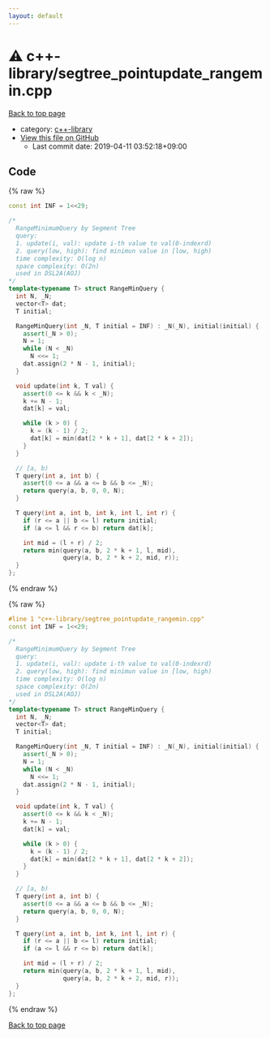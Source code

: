```yaml
---
layout: default
---
```


<!-- mathjax config similar to math.stackexchange -->
<script type="text/javascript" async
  src="https://cdnjs.cloudflare.com/ajax/libs/mathjax/2.7.5/MathJax.js?config=TeX-MML-AM_CHTML">
</script>
<script type="text/x-mathjax-config">
  MathJax.Hub.Config({
    TeX: { equationNumbers: { autoNumber: "AMS" }},
    tex2jax: {
      inlineMath: [ ['$','$'] ],
      processEscapes: true
    },
    "HTML-CSS": { matchFontHeight: false },
    displayAlign: "left",
    displayIndent: "2em"
  });
</script>

<script type="text/javascript" src="https://cdnjs.cloudflare.com/ajax/libs/jquery/3.4.1/jquery.min.js"></script>
<script src="https://cdn.jsdelivr.net/npm/jquery-balloon-js@1.1.2/jquery.balloon.min.js" integrity="sha256-ZEYs9VrgAeNuPvs15E39OsyOJaIkXEEt10fzxJ20+2I=" crossorigin="anonymous"></script>
<script type="text/javascript" src="../../assets/js/copy-button.js"></script>
<link rel="stylesheet" href="../../assets/css/copy-button.css" />


# :warning: c++-library/segtree_pointupdate_rangemin.cpp

<a href="../../index.html">Back to top page</a>

* category: <a href="../../index.html#97d0d85922e0aae2441e69f2870930aa">c++-library</a>
* <a href="{{ site.github.repository_url }}/blob/master/c++-library/segtree_pointupdate_rangemin.cpp">View this file on GitHub</a>
    - Last commit date: 2019-04-11 03:52:18+09:00




## Code

<a id="unbundled"></a>
{% raw %}
```cpp
const int INF = 1<<29;

/*
  RangeMinimumQuery by Segment Tree
  query:
  1. update(i, val): update i-th value to val(0-indexrd)
  2. query(low, high): find minimun value in [low, high)
  time complexity: O(log n)
  space complexity: O(2n)
  used in DSL2A(AOJ)
*/
template<typename T> struct RangeMinQuery {
  int N, _N;
  vector<T> dat;
  T initial;

  RangeMinQuery(int _N, T initial = INF) : _N(_N), initial(initial) {
    assert(_N > 0);
    N = 1;
    while (N < _N)
      N <<= 1;
    dat.assign(2 * N - 1, initial);
  }

  void update(int k, T val) {
    assert(0 <= k && k < _N);
    k += N - 1;
    dat[k] = val;

    while (k > 0) {
      k = (k - 1) / 2;
      dat[k] = min(dat[2 * k + 1], dat[2 * k + 2]);
    }
  }

  // [a, b)
  T query(int a, int b) {
    assert(0 <= a && a <= b && b <= _N);
    return query(a, b, 0, 0, N);
  }

  T query(int a, int b, int k, int l, int r) {
    if (r <= a || b <= l) return initial;
    if (a <= l && r <= b) return dat[k];

    int mid = (l + r) / 2;
    return min(query(a, b, 2 * k + 1, l, mid),
               query(a, b, 2 * k + 2, mid, r));
  }
};

```
{% endraw %}

<a id="bundled"></a>
{% raw %}
```cpp
#line 1 "c++-library/segtree_pointupdate_rangemin.cpp"
const int INF = 1<<29;

/*
  RangeMinimumQuery by Segment Tree
  query:
  1. update(i, val): update i-th value to val(0-indexrd)
  2. query(low, high): find minimun value in [low, high)
  time complexity: O(log n)
  space complexity: O(2n)
  used in DSL2A(AOJ)
*/
template<typename T> struct RangeMinQuery {
  int N, _N;
  vector<T> dat;
  T initial;

  RangeMinQuery(int _N, T initial = INF) : _N(_N), initial(initial) {
    assert(_N > 0);
    N = 1;
    while (N < _N)
      N <<= 1;
    dat.assign(2 * N - 1, initial);
  }

  void update(int k, T val) {
    assert(0 <= k && k < _N);
    k += N - 1;
    dat[k] = val;

    while (k > 0) {
      k = (k - 1) / 2;
      dat[k] = min(dat[2 * k + 1], dat[2 * k + 2]);
    }
  }

  // [a, b)
  T query(int a, int b) {
    assert(0 <= a && a <= b && b <= _N);
    return query(a, b, 0, 0, N);
  }

  T query(int a, int b, int k, int l, int r) {
    if (r <= a || b <= l) return initial;
    if (a <= l && r <= b) return dat[k];

    int mid = (l + r) / 2;
    return min(query(a, b, 2 * k + 1, l, mid),
               query(a, b, 2 * k + 2, mid, r));
  }
};

```
{% endraw %}

<a href="../../index.html">Back to top page</a>

